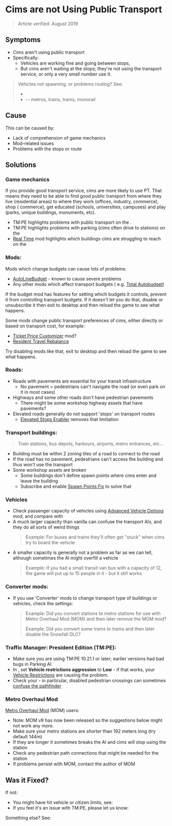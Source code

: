# Cims are not Using Public Transport

> Article verified: August 2019

## Symptoms

* Cims aren't using public transport
* Specifically:
    * Vehicles are working fine and going between stops,
    * But cims aren't waiting at the stops; they're not using the transport service, or only a very small number use it.

> Vehicles not spawning, or problems routing? See:
> * [](Buses-Not-Spawning-From-Depots.md)
> * [](Tracked-vehicles-not-routing-or-spawning.md) -- metros, trains, trams, monorail

## Cause

This can be caused by:

* Lack of comprehension of game mechanics
* Mod-related issues
* Problems with the stops or route

## Solutions

### Game mechanics

If you provide good transport service, cims are more likely to use PT. That means they need to be able to find good
public transport from where they live (residential areas) to where they work (offices, industry, commerce), shop (
commerce), get educated (schools, universities, campuses) and play (parks, unique buildings, monuments, etc).

* TM:PE highlights problems with public transport on the [](Public-Transport-Info-View.md).
* TM:PE highlights problems with parking (cims often drive to stations) on the [](Traffic-Info-View.md)
* [Real Time](https://steamcommunity.com/sharedfiles/filedetails/?id=1420955187) mod highlights which buildings cims are
  struggling to reach on the [](Traffic-Routes-Info-View.md)

### Mods:

Mods which change budgets can cause lots of problems:

* [AutoLineBudget](https://steamcommunity.com/sharedfiles/filedetails/?id=1767246646) - known to cause severe problems
* Any other mods which affect transport budgets (
  e.g. [Total Autobudget](https://steamcommunity.com/sharedfiles/filedetails/?id=1541897355))

If the budget mod has features for setting which budgets it controls, prevent it from controlling transport budgets. If
it doesn't let you do that, disable or unsubscribe it then exit to desktop and then reload the game to see what happens.

Some mods change public transport preferences of cims, either directly or based on transport cost, for example:

* [Ticket Price Customizer](https://steamcommunity.com/sharedfiles/filedetails/?id=1393820309) mod?
* [Resident Travel Rebalance](https://steamcommunity.com/sharedfiles/filedetails/?id=541673195)

Try disabling mods like that, exit to desktop and then reload the game to see what happens.

### Roads:

* Roads with pavements are essential for your transit infrastructure
    * No pavement = pedestrians can't navigate the road (or even park on it in most cases)
* Highways and some other roads don't have pedestrian pavements
    * There might be some workshop highway assets that have pavements?
* Elevated roads generally do not support 'stops' on transport routes
    * [Elevated Stops Enabler](https://steamcommunity.com/sharedfiles/filedetails/?id=634913093) removes that limitation

### Transport buildings:

> Train stations, bus depots, harbours, airports, metro entrances, etc...

* Building must be within 2 zoning tiles of a road to connect to the road
* If the road has no pavement, pedestrians can't access the building and thus won't use the transport
* Some workshop assets are broken
    * Some buildings don't define spawn points where cims enter and leave the building
    * Subscribe and enable [Spawn Points Fix](https://steamcommunity.com/sharedfiles/filedetails/?id=820157360) to solve
      that

### Vehicles

* Check passenger capacity of vehicles
  using [Advanced Vehicle Options](https://steamcommunity.com/sharedfiles/filedetails/?id=1548831935) mod, and compare
  with [](Vanilla-capacities.md)
* A much larger capacity than vanilla can confuse the transport AIs, and they do all sorts of weird things
  > Example: For buses and trains they'll often get "stuck" when cims try to board the vehicle
* A smaller capacity is generally not a problem as far as we can tell, although sometimes the AI might overfill a
  vehicle
  > Example: If you had a small transit van bus with a capacity of 12, the game will put up to 15 people in it - but it
  still works

### Converter mods:

* If you use 'Converter' mods to change transport type of buildings or vehicles, check the settings:
  > Example: Did you convert stations to metro stations for use with Metro Overhaul Mod (MOM) and then later remove the
  MOM mod?
  >
  > Example: Did you convert some trains to trams and then later disable the Snowfall DLC?

### Traffic Manager: President Edition (TM:PE):

* Make sure you are using TM:PE 10.21.1 or later; earlier versions had bad bugs in Parking AI
* In [](Policies.md), set **Vehicle restrictions aggression** to **Low** - if that works,
  your [Vehicle Restrictions](Vehicle-Restrictions.md) are causing the problem.
* Check your [](Junction-Restrictions.md) - in particular, disabled pedestrian crossings can
  sometimes [confuse the pathfinder](https://github.com/VictorPhilipp/Cities-Skylines-Traffic-Manager-President-Edition/issues/168)

### Metro Overhaul Mod 

[Metro Overhaul Mod](https://steamcommunity.com/sharedfiles/filedetails/?id=816260433) (MOM) users:

* Note: MOM v9 has now been released so the suggestions below might not work any more.
* Make sure your metro stations are _shorter_ than 192 meters long (try default 144m)
* If they are longer it sometimes breaks the AI and cims will stop using the station
* Check any pedestrian path connections that might be needed for the station
* If problems persist with MOM, contact the author of MOM

## Was it Fixed?

If not:

* You might have hit vehicle or citizen limits, see: [](Vehicles-not-spawning.md)
* If you feel it's an issue with TM:PE, please let us know: [](Report-a-Bug.md)

Something else? See: [](Troubleshooting.md)